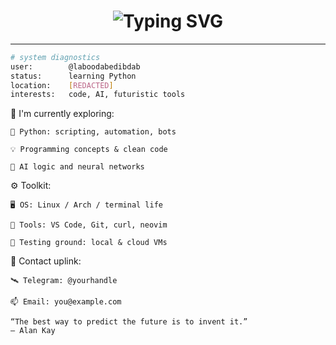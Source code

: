 <h1 align="center">
  <img src="https://readme-typing-svg.demolab.com?font=Fira+Code&size=24&pause=1000&color=00F9FF&center=true&vCenter=true&width=435&lines=Accessing+user+%40laboodabedibdab...;Booting+up+Python+module...;Connecting+to+future+projects..." alt="Typing SVG" />
</h1>

---

```bash
# system diagnostics
user:        @laboodabedibdab
status:      learning Python
location:    [REDACTED]
interests:   code, AI, futuristic tools
```
🚀 I'm currently exploring:

    🐍 Python: scripting, automation, bots

    💡 Programming concepts & clean code

    🧠 AI logic and neural networks

⚙️ Toolkit:

    🖥️ OS: Linux / Arch / terminal life

    🧰 Tools: VS Code, Git, curl, neovim

    🧪 Testing ground: local & cloud VMs

📡 Contact uplink:

    🛰️ Telegram: @yourhandle

    📫 Email: you@example.com

    “The best way to predict the future is to invent it.”
    — Alan Kay
